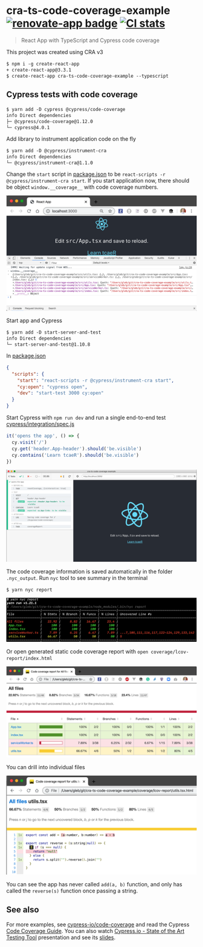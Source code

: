 # cra-ts-code-coverage-example [![renovate-app badge][renovate-badge]][renovate-app] [![CI stats](https://github.com/bahmutov/cra-ts-code-coverage-example/workflows/test/badge.svg?branch=master)](.github/workflows/test.yml)
> React App with TypeScript and Cypress code coverage

This project was created using CRA v3

```shell
$ npm i -g create-react-app
+ create-react-app@3.3.1
$ create-react-app cra-ts-code-coverage-example --typescript
```

## Cypress tests with code coverage

```shell
$ yarn add -D cypress @cypress/code-coverage
info Direct dependencies
├─ @cypress/code-coverage@1.12.0
└─ cypress@4.0.1
```

Add library to instrument application code on the fly

```shell
$ yarn add -D @cypress/instrument-cra
info Direct dependencies
└─ @cypress/instrument-cra@1.1.0
```

Change the `start` script in [package.json](package.json) to be `react-scripts -r @cypress/instrument-cra start`. If you start application now, there should be object `window.__coverage__` with code coverage numbers.

![code coverage object](images/coverage-object.png)

Start app and Cypress

```shell
$ yarn add -D start-server-and-test
info Direct dependencies
└─ start-server-and-test@1.10.8
```

In [package.json](package.json)

```json
{
  "scripts": {
    "start": "react-scripts -r @cypress/instrument-cra start",
    "cy:open": "cypress open",
    "dev": "start-test 3000 cy:open"
  }
}
```

Start Cypress with `npm run dev` and run a single end-to-end test [cypress/integration/spec.js](cypress/integration/spec.js)

```js
it('opens the app', () => {
  cy.visit('/')
  cy.get('header.App-header').should('be.visible')
  cy.contains('Learn tcaeR').should('be.visible')
})
```

![test](images/test.png)

The code coverage information is saved automatically in the folder `.nyc_output`. Run `nyc` tool to see summary in the terminal

```shell
$ yarn nyc report
```

![Yarn report](images/yarn-report.png)

Or open generated static code coverage report with `open coverage/lcov-report/index.html`

![Coverage](images/coverage.png)

You can drill into individual files

![Utils coverage](images/utils-coverage.png)

You can see the app has never called `add(a, b)` function, and only has called the `reverse(s)` function once passing a string.

## See also

For more examples, see [cypress-io/code-coverage](https://github.com/cypress-io/code-coverage#examples) and read the Cypress [Code Coverage Guide](http://on.cypress.io/code-coverage). You can also watch [Cypress.io - State of the Art Testing Tool](https://www.youtube.com/watch?v=JL3QKQO80fs) presentation and see its [slides](https://slides.com/bahmutov/state-of-the-art).

[renovate-badge]: https://img.shields.io/badge/renovate-app-blue.svg
[renovate-app]: https://renovateapp.com/
